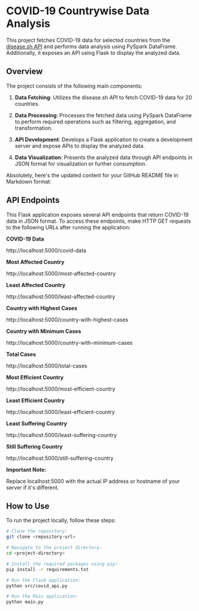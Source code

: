 # COVID-19 Countrywise Data Analysis

This project fetches COVID-19 data for selected countries from the [disease.sh API](https://disease.sh/docs/#/COVID-19%3A%20Worldometers/get_v3_covid_19_countries) and performs data analysis using PySpark DataFrame. Additionally, it exposes an API using Flask to display the analyzed data.

## Overview

The project consists of the following main components:

1. **Data Fetching**: Utilizes the disease.sh API to fetch COVID-19 data for 20 countries.

2. **Data Processing**: Processes the fetched data using PySpark DataFrame to perform required operations such as filtering, aggregation, and transformation.

3. **API Development**: Develops a Flask application to create a development server and expose APIs to display the analyzed data.

4. **Data Visualization**: Presents the analyzed data through API endpoints in JSON format for visualization or further consumption.

Absolutely, here's the updated content for your GitHub README file in Markdown format:



## API Endpoints

This Flask application exposes several API endpoints that return COVID-19 data in JSON format. To access these endpoints, make HTTP GET requests to the following URLs after running the application:

**COVID-19 Data**

http://localhost:5000/covid-data

**Most Affected Country**

http://localhost:5000/most-affected-country

**Least Affected Country**

http://localhost:5000/least-affected-country

**Country with Highest Cases**

http://localhost:5000/country-with-highest-cases

**Country with Minimum Cases**

http://localhost:5000/country-with-minimum-cases

**Total Cases**

http://localhost:5000/total-cases

**Most Efficient Country** 

http://localhost:5000/most-efficient-country

**Least Efficient Country**

http://localhost:5000/least-efficient-country

**Least Suffering Country**

http://localhost:5000/least-suffering-country

**Still Suffering Country** 

http://localhost:5000/still-suffering-country

**Important Note:**

Replace localhost:5000 with the actual IP address or hostname of your server if it's different.



## How to Use

To run the project locally, follow these steps:

```bash
# Clone the repository:
git clone <repository-url>

# Navigate to the project directory:
cd <project-directory>

# Install the required packages using pip:
pip install -r requirements.txt

# Run the Flask application:
python src/covid_api.py

# Run the Main application:
python main.py
```

